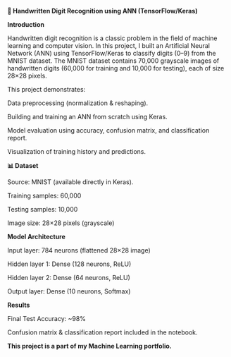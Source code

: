 **📝 Handwritten Digit Recognition using ANN (TensorFlow/Keras)**

**Introduction**

Handwritten digit recognition is a classic problem in the field of machine learning and computer vision.
In this project, I built an Artificial Neural Network (ANN) using TensorFlow/Keras to classify digits (0–9) from the MNIST dataset.
The MNIST dataset contains 70,000 grayscale images of handwritten digits (60,000 for training and 10,000 for testing), each of size 28×28 pixels.

This project demonstrates:

Data preprocessing (normalization & reshaping).

Building and training an ANN from scratch using Keras.

Model evaluation using accuracy, confusion matrix, and classification report.

Visualization of training history and predictions.

**📊 Dataset**

Source: MNIST (available directly in Keras).

Training samples: 60,000

Testing samples: 10,000

Image size: 28×28 pixels (grayscale)

**Model Architecture**

Input layer: 784 neurons (flattened 28×28 image)

Hidden layer 1: Dense (128 neurons, ReLU)

Hidden layer 2: Dense (64 neurons, ReLU)

Output layer: Dense (10 neurons, Softmax)

**Results**

Final Test Accuracy: ~98%

Confusion matrix & classification report included in the notebook.

**This project is a part of my Machine Learning portfolio.**